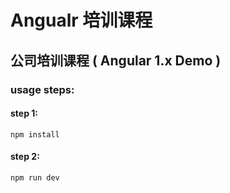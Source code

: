 # Angualr 培训课程
公司培训课程 ( Angular 1.x Demo )
---

### usage steps:
#### step 1:
```
npm install

```
#### step 2:
```
npm run dev
```
